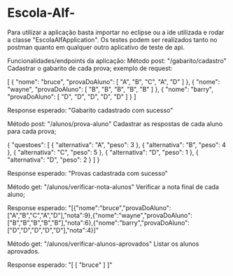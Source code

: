 # Escola-Alf-

Para utilizar a aplicação basta importar no eclipse ou a ide utilizada e rodar a classe "EscolaAlfApplication".
Os testes podem ser realizados tanto no postman quanto em qualquer outro aplicativo de teste de api.


Funcionalidades/endpoints da aplicação:
Método post: "/gabarito/cadastro"
Cadastrar o gabarito de cada prova;
exemplo de request:

[
        {
            "nome": "bruce",
            "provaDoAluno": [
                "A",
                "B",
                "C",
                "A",
                "D"
            ]
        },
        {
            "nome": "wayne",
            "provaDoAluno": [
                "B",
                "B",
                "B",
                "B",
                "B"
            ]
        },
        {
            "nome": "barry",
            "provaDoAluno": [
                "D",
                "D",
                "D",
                "D",
                "D"
            ]
        }
]

Response esperado: "Gabarito cadastrado com sucesso"

Método post: "/alunos/prova-aluno"
Cadastrar as respostas de cada aluno para cada prova;

{
    "questoes": [
            {
             "alternativa": "A",
             "peso": 3
            },
            {
             "alternativa": "B",
             "peso": 4
            },
            {
             "alternativa": "C",
             "peso": 5
            },
            {
             "alternativa": "D",
             "peso": 1
            },
            {
             "alternativa": "D",
             "peso": 2
            }
        ]
}

Response esperado: "Provas cadastrada com sucesso"

Método get: "/alunos/verificar-nota-alunos"
Verificar a nota final de cada aluno;

Response esperado: "[{"nome":"bruce","provaDoAluno":["A","B","C","A","D"],"nota":9},{"nome":"wayne","provaDoAluno":["B","B","B","B","B"],"nota":6},{"nome":"barry","provaDoAluno":["D","D","D","D","D"],"nota":4}]"

Método get: "/alunos/verificar-alunos-aprovados"
Listar os alunos aprovados.

Response esperado: "[
    [
        "bruce"
    ]
]"
